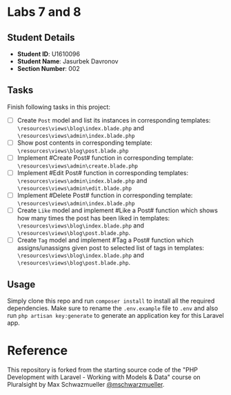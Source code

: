 # Labs 7 and 8

## Student Details

- **Student ID**: U1610096 
- **Student Name**: Jasurbek Davronov 
- **Section Number**: 002

## Tasks
Finish following tasks in this project:

- [ ] Create `Post` model and list its instances in corresponding templates: `\resources\views\blog\index.blade.php` and `\resources\views\admin\index.blade.php`
- [ ] Show post contents in corresponding template: `\resources\views\blog\post.blade.php`
- [ ] Implement #Create Post# function in corresponding template: `\resources\views\admin\create.blade.php`
- [ ] Implement #Edit Post# function in corresponding templates: `\resources\views\admin\index.blade.php` and `\resources\views\admin\edit.blade.php`
- [ ] Implement #Delete Post# function in corresponding template: `\resources\views\admin\index.blade.php`
- [ ] Create `Like` model and implement #Like a Post# function which shows how many times the post has been liked in templates: `\resources\views\blog\index.blade.php` and `\resources\views\blog\post.blade.php`.
- [ ] Create `Tag` model and implement #Tag a Post# function which assigns/unassigns given post to selected list of tags in templates: `\resources\views\blog\index.blade.php` and `\resources\views\blog\post.blade.php`.

## Usage
Simply clone this repo and run `composer install` to install all the required dependencies. Make sure to rename the `.env.example` file to `.env` and also run `php artisan key:generate` to generate an application key for this Laravel app.

# Reference
This repository is forked from the starting source code of the "PHP Development with Laravel - Working with Models & Data" course on Pluralsight by Max Schwazmueller [@mschwarzmueller](https://github.com/mschwarzmueller/pluralsight-laravel-getting-started).

